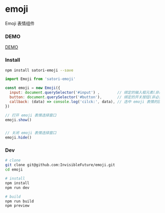 # emoji
Emoji 表情组件


### DEMO

[DEMO](https://emoji.satori.love)


### Install

```bash
npm install satori-emoji --save
```

```javascript
import Emoji from 'satori-emoji'

const emoji = new Emoji({
  input: document.querySelector('#input') ,        // 绑定的输入框元素(非必选)
  button: document.querySelector('#button'),       // 绑定的开关按钮(非必选)
  callback: (data) => console.log('cilck:', data), // 选中 emoji 表情的回调函数(非必选)
})

// 打开 emoji 表情选择窗口
emoji.show()


// 关闭 emoji 表情选择窗口
emoji.hide()

```


### Dev

```bash
# clone
git clone git@github.com:InvisibleFuture/emoji.git
cd emoji

# install
npm install
npm run dev

# build
npm run build
npm preview

```